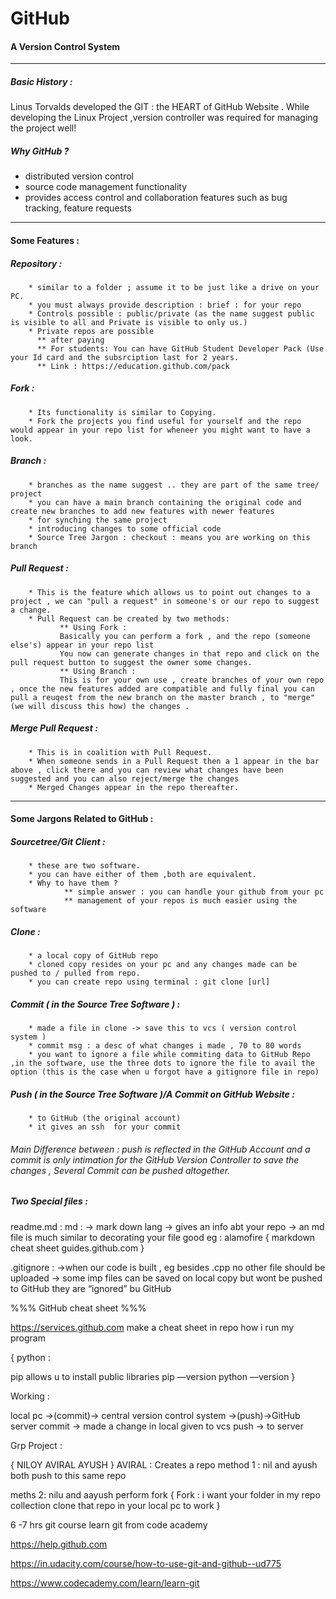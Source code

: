 # GitHub 
#### A Version Control System 

----

##### Basic History : 

Linus Torvalds developed the GIT : the HEART of GitHub Website .
While developing the Linux Project ,version controller was required for managing the project well!

##### Why GitHub ?

* distributed version control 
* source code management functionality 
* provides access control and collaboration features such as bug tracking, feature requests

-----

#### Some Features :

##### Repository :
        
        * similar to a folder ; assume it to be just like a drive on your PC.
        * you must always provide description : brief : for your repo
        * Controls possible : public/private (as the name suggest public is visible to all and Private is visible to only us.)
        * Private repos are possible 
          ** after paying
          ** For students: You can have GitHub Student Developer Pack (Use your Id card and the subsrciption last for 2 years.
          ** Link : https://education.github.com/pack
          
##### Fork :

        * Its functionality is similar to Copying.
        * Fork the projects you find useful for yourself and the repo would appear in your repo list for wheneer you might want to have a look.
        
##### Branch :

        * branches as the name suggest .. they are part of the same tree/ project 
        * you can have a main branch containing the original code and create new branches to add new features with newer features
        * for synching the same project 
        * introducing changes to some official code 
        * Source Tree Jargon : checkout : means you are working on this branch 

##### Pull Request :

        * This is the feature which allows us to point out changes to a project , we can "pull a request" in someone's or our repo to suggest a change.
        * Pull Request can be created by two methods: 
               ** Using Fork :
               Basically you can perform a fork , and the repo (someone else's) appear in your repo list 
               You now can generate changes in that repo and click on the pull request button to suggest the owner some changes.                
               ** Using Branch :
               This is for your own use , create branches of your own repo , once the new features added are compatible and fully final you can pull a reuqest from the new branch on the master branch , to "merge"(we will discuss this how) the changes .
               
##### Merge Pull Request :
        
        * This is in coalition with Pull Request.
        * When someone sends in a Pull Request then a 1 appear in the bar above , click there and you can review what changes have been suggested and you can also reject/merge the changes
        * Merged Changes appear in the repo thereafter.
        

----

#### Some Jargons Related to GitHub :

##### Sourcetree/Git Client :

        * these are two software.
        * you can have either of them ,both are equivalent.
        * Why to have them ?
                ** simple answer : you can handle your github from your pc 
                ** management of your repos is much easier using the software

##### Clone :

        * a local copy of GitHub repo
        * cloned copy resides on your pc and any changes made can be pushed to / pulled from repo.
        * you can create repo using terminal : git clone [url]
        

##### Commit ( in the Source Tree Software ) :

        * made a file in clone -> save this to vcs ( version control system )
        * commit msg : a desc of what changes i made , 70 to 80 words 
        * you want to ignore a file while commiting data to GitHub Repo ,in the software, use the three dots to ignore the file to avail the option (this is the case when u forgot have a gitignore file in repo)
        
##### Push ( in the Source Tree Software )/A Commit on GitHub Website :

        * to GitHub (the original account) 
        * it gives an ssh  for your commit

###### Main Difference between : push is reflected in the GitHub Account and a commit is only intimation for the GitHub Version Controller to save the changes , Several Commit can be pushed altogether.


##### Two Special files : 

readme.md : md :
-> mark down lang
-> gives an info abt your repo
-> an md file is much similar to decorating your file 
good eg : alamofire 
{
markdown cheat sheet
guides.github.com
}

.gitignore :
->when our code is built , eg besides .cpp  no other file should be uploaded
-> some imp files can be saved on local copy but wont be pushed to GitHub
they are “ignored” bu GitHub


%%% GitHub cheat sheet %%%

https://services.github.com
 make a cheat sheet in repo 
how i run my program

{
python :

pip allows u to install public libraries
pip —version
python —version
}


Working :

local pc ->(commit)-> central version control system ->(push)->GitHub server 
commit -> made a change in local given to vcs
push -> to server 

Grp Project :

{ NILOY AVIRAL AYUSH }
AVIRAL : Creates a repo 
method 1 :
nil and ayush both push to this same repo

meths 2:
nilu and aayush perform fork 
{
Fork :
i want your folder in my repo collection
clone that repo in your local pc 
to work
}


6 -7 hrs git course 
learn git
from code academy

https://help.github.com

https://in.udacity.com/course/how-to-use-git-and-github--ud775

https://www.codecademy.com/learn/learn-git



